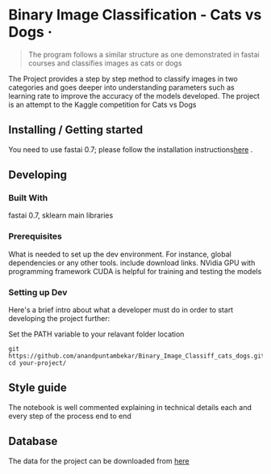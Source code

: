 # Binary Image Classification - Cats vs Dogs &middot;
> The program follows a similar structure as one demonstrated in fastai courses and classifies images as cats or dogs

The Project provides a step by step method to classify images in two categories and goes deeper into understanding parameters such as learning rate to improve the accuracy of the models developed. The project is an attempt to the Kaggle competition for Cats vs Dogs

## Installing / Getting started

You need to use fastai 0.7; please follow the installation instructions[here](https://forums.fast.ai/t/fastai-v0-install-issues-thread/24652)  .


## Developing

### Built With
fastai 0.7, sklearn main libraries

### Prerequisites
What is needed to set up the dev environment. For instance, global dependencies or any other tools. include download links.
NVidia GPU with programming framework CUDA is helpful for training and testing the models

### Setting up Dev

Here's a brief intro about what a developer must do in order to start developing
the project further:

Set the PATH variable to your relavant folder location
```shell
git https://github.com/anandpuntambekar/Binary_Image_Classiff_cats_dogs.git
cd your-project/
```


## Style guide

The notebook is well commented explaining in technical details each and every step of the process end to end

## Database
The data for the project can be downloaded from [here](https://www.kaggle.com/c/dogs-vs-cats/data)


